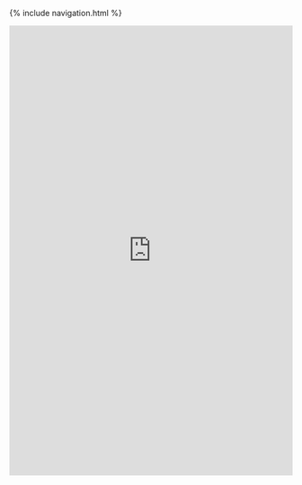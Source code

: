 {% include navigation.html %}  

<iframe frameborder="0" width="100%" height="800px" src="https://replit.com/@WilliamDu6/CSP?embed=true">
